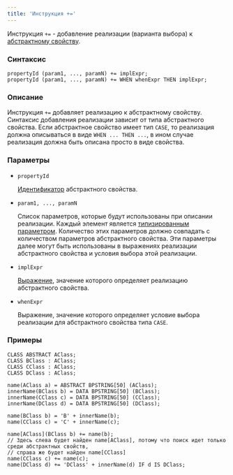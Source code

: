 ```yaml
---
title: 'Инструкция +='
---
```


Инструкция `+=` - добавление реализации (варианта выбора) к [абстрактному свойству](Property_extension.md).

### Синтаксис

```
propertyId (param1, ..., paramN) += implExpr;
propertyId (param1, ..., paramN) += WHEN whenExpr THEN implExpr;
```

### Описание

Инструкция `+=` добавляет реализацию к абстрактному свойству. Синтаксис добавления реализации зависит от типа абстрактного свойства. Если абстрактное свойство имеет тип `CASE`, то реализация должна описываться в виде `WHEN ... THEN ...`, в ином случае реализация должна быть описана просто в виде свойства. 

### Параметры

- `propertyId`

    [Идентификатор](IDs.md#propertyid) абстрактного свойства. 

- `param1, ..., paramN`

    Список параметров, которые будут использованы при описании реализации. Каждый элемент является [типизированным параметром](IDs.md#paramid). Количество этих параметров должно совпадать с количеством параметров абстрактного свойства. Эти параметры далее могут быть использованы в выражениях реализации абстрактного свойства и условия выбора этой реализации.

- `implExpr`

    [Выражение](Expression.md), значение которого определяет реализацию абстрактного свойства.

- `whenExpr`

    Выражение, значение которого определяет условие выбора реализации для абстрактного свойства типа `CASE`. 

### Примеры


```lsf
CLASS ABSTRACT AClass;
CLASS BClass : AClass;
CLASS CClass : AClass;
CLASS DClass : AClass;

name(AClass a) = ABSTRACT BPSTRING[50] (AClass);
innerName(BClass b) = DATA BPSTRING[50] (BClass);
innerName(CClass c) = DATA BPSTRING[50] (CClass);
innerName(DClass d) = DATA BPSTRING[50] (DClass);

name(BClass b) = 'B' + innerName(b);
name(CClass c) = 'C' + innerName(c);

name[AClass](BClass b) += name(b);
// Здесь слева будет найден name[AClass], потому что поиск идет только среди абстрактных свойств,
// справа же будет найден name[CClass]
name(CClass c) += name(c); 
name(DClass d) += 'DClass' + innerName(d) IF d IS DClass;
```
